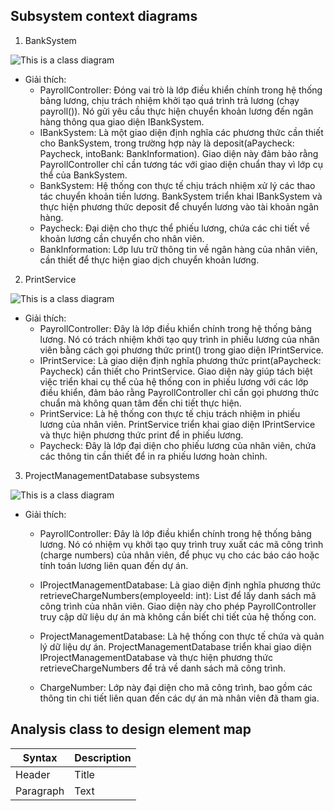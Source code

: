## Subsystem context diagrams
1. BankSystem

![This is a class diagram](https://www.planttext.com/api/plantuml/png/f5DBJiCm4Dtx5BEZI8swhwAeuhFehe8J66TAh3fsP4zG8-1aB3WILy1suk0IYGrPEPutRzwy6NzzVEuSSKjzgzWLtE5HQWH7QD7GqA63ex4WZ2Phr1gazf4Z5xW6rp-vmGFRDN1T0sgID33FSU23nwhRCKUX1UuI0mZ5dGDgE7akIP8JXb-4Rio2pXg1ph4HkEGgoucggk2LWVys6x2zJWIhQ_OULEoJqjZ03TUdnwWMo40zTbbZPvmaQ94QKxEvDzXdyB469F2AUqcYGN7QGZf5Mqp8sSP2U-rBjfoaqPEOWpNduRSGYvr55tpJpz42BgZdwiVOoOCifIpdO33gFCmc_5FWVPpUD9qBOOd3ynENAXlCU5sMu-Ihwc-UKDVBc0jdpMLo0iS3gdXsZUnStAqu6UzEk6JBbIYAwc9aMwYbHK794hzzGQg35ybP3YpVYYApzo8MI5EJYy12zGvr7LxGDm000F__0m00)

* Giải thích:
  - PayrollController: Đóng vai trò là lớp điều khiển chính trong hệ thống bảng lương, chịu trách nhiệm khởi tạo quá trình trả lương (chạy payroll()). Nó gửi yêu cầu thực hiện chuyển khoản lương đến ngân hàng thông qua giao diện IBankSystem.
  - IBankSystem: Là một giao diện định nghĩa các phương thức cần thiết cho BankSystem, trong trường hợp này là deposit(aPaycheck: Paycheck, intoBank: BankInformation). Giao diện này đảm bảo rằng PayrollController chỉ cần tương tác với giao diện chuẩn thay vì lớp cụ thể của BankSystem.
  - BankSystem: Hệ thống con thực tế chịu trách nhiệm xử lý các thao tác chuyển khoản tiền lương. BankSystem triển khai IBankSystem và thực hiện phương thức deposit để chuyển lương vào tài khoản ngân hàng.
  - Paycheck: Đại diện cho thực thể phiếu lương, chứa các chi tiết về khoản lương cần chuyển cho nhân viên.
  - BankInformation: Lớp lưu trữ thông tin về ngân hàng của nhân viên, cần thiết để thực hiện giao dịch chuyển khoản lương.

2. PrintService

![This is a class diagram](https://www.planttext.com/api/plantuml/png/X99DJiCm48NtFiNiA5AZxgiegWGikelW18CpRInSExAd5H5mCXOSYIlWdxYGTa5MYVtcUpDlyltvjV6CZey7BMxWddRA47WcHvR7WJpih0Df3Jkhbw1CkDcXf2NuuxCVW_2m13GTa675emYC5iUWrNUvHfC3z8K0KgFtm3roO2bMo1G_2GONsE39dPIaP3hWA7kIBoBNN6FhUg8s3Rm92Czg1Niov08rDPMX1RIu5H-nmMqP8jcqKVCq-RA5BaUGIm_4lUt4UMpOpkJP5R9uWUraj8RoDZcsphwErswE1aS-9cVsAGIKV4Jz6sqP_MzHNP-lWs_WdgV_lu-7jAHf2JFt8WpZCohjVqFFntMT5zmqaVD86bbPutir-9HqIYYq7m_5zQggghc8Rdsn70ydXMAkgT-hQZRynNsabWw5s93fub_y0m00__y30000)

* Giải thích:
  - PayrollController: Đây là lớp điều khiển chính trong hệ thống bảng lương. Nó có trách nhiệm khởi tạo quy trình in phiếu lương của nhân viên bằng cách gọi phương thức print() trong giao diện IPrintService.
  - IPrintService: Là giao diện định nghĩa phương thức print(aPaycheck: Paycheck) cần thiết cho PrintService. Giao diện này giúp tách biệt việc triển khai cụ thể của hệ thống con in phiếu lương với các lớp điều khiển, đảm bảo rằng PayrollController chỉ cần gọi phương thức chuẩn mà không quan tâm đến chi tiết thực hiện.
  - PrintService: Là hệ thống con thực tế chịu trách nhiệm in phiếu lương của nhân viên. PrintService triển khai giao diện IPrintService và thực hiện phương thức print để in phiếu lương.
  - Paycheck: Đây là lớp đại diện cho phiếu lương của nhân viên, chứa các thông tin cần thiết để in ra phiếu lương hoàn chỉnh.

3. ProjectManagementDatabase subsystems

![This is a class diagram](https://www.planttext.com/api/plantuml/png/f5FBQiCm4BphA_RM1c9o3y84aXu2RGdzWuszZbLaoKZh4DFsothe9_KNAlb5Gabwg6-sPaUpC-Flpw-LPtJSL5hSmOOAPGWyaoFBRKqU2kiWiuQTrNDG9fmKcD4SVBFtRG1MSq2J0nbMt8h0iSCsOFMwdz7a0Ft809b6xu5BvC2bM267AsfdNodZn94Expdao0YOPUIzw0T-SqevKAOfl0a8ps811N5MZdIGbUWE1AQfzkJy_KnyH7dRSOLkirsFVKA31wh24fjmznuz0Ll8UpSwEOxOAJgYXegujBcOh83jTP9U6OpJjEuaFG-AgAgrROcs-J8wErl2e_8ipq5fBphSS6h_4EoeTkHZ3kOG7ARW83T1xnJKwELL1YadR3Jnr4xU_d-3XwuVG_uNKi_1mN96fSVOBuwax3kMff7l9NP5MUDBLVkkWLqWOUVuKVmkJ9Aajv9Q3eMRsjEbVbGeRWp9zoIvxkUjoQZcV3iXLcJo-1F-0000__y30000)

* Giải thích:
  - PayrollController: Đây là lớp điều khiển chính trong hệ thống bảng lương. Nó có nhiệm vụ khởi tạo quy trình truy xuất các mã công trình (charge numbers) của nhân viên, để phục vụ cho các báo cáo hoặc tính toán lương liên quan đến dự án.

  - IProjectManagementDatabase: Là giao diện định nghĩa phương thức retrieveChargeNumbers(employeeId: int): List<ChargeNumber> để lấy danh sách mã công trình của nhân viên. Giao diện này cho phép PayrollController truy cập dữ liệu dự án mà không cần biết chi tiết của hệ thống con.

  - ProjectManagementDatabase: Là hệ thống con thực tế chứa và quản lý dữ liệu dự án. ProjectManagementDatabase triển khai giao diện IProjectManagementDatabase và thực hiện phương thức retrieveChargeNumbers để trả về danh sách mã công trình.

  - ChargeNumber: Lớp này đại diện cho mã công trình, bao gồm các thông tin chi tiết liên quan đến các dự án mà nhân viên đã tham gia.

## Analysis class to design element map

| Syntax | Description |
| ----------- | ----------- |
| Header | Title |
| Paragraph | Text |
